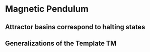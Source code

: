 # Magnetic Pendulum

## Attractor basins correspond to halting states

## Generalizations of the Template TM
